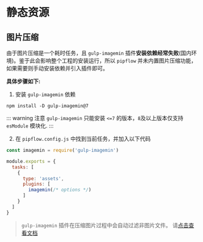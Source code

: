 # 静态资源


## 图片压缩

由于图片压缩是一个耗时任务，且 `gulp-imagemin` 插件**安装依赖经常失败**(国内环境)。鉴于此会影响整个工程的安装运行，所以 `pipflow` 并未内置图片压缩功能，如果需要则手动安装依赖并引入插件即可。

**具体步骤如下:**

1. 安装 `gulp-imagemin` 依赖
```shell
npm install -D gulp-imagemin@7
```

::: warning 注意
`gulp-imagemin` 只能安装 `<=7` 的版本，`8`及以上版本仅支持 `esModule` 模块化.
:::


2. 在 `pipflow.config.js` 中找到当前任务，并加入以下代码

```js
const imagemin = require('gulp-imagemin')

module.exports = {
  tasks: [
    {
      type: 'assets',
      plugins: [
        imagemin(/* options */)
      ]
    }
  ]
}
```

> `gulp-imagemin` 插件在压缩图片过程中会自动过滤非图片文件。 请[点击查看文档](https://www.npmjs.com/package/gulp-imagemin)